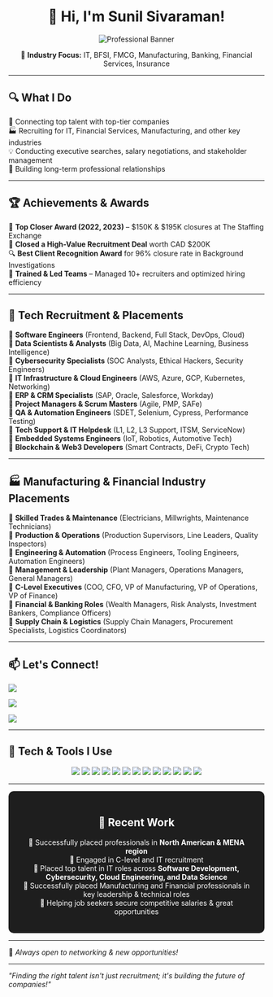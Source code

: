 <div align="center">

# 👋 Hi, I'm Sunil Sivaraman!

![Professional Banner](https://github.com/imsunilsivaraman/imsunilsivaraman2/blob/main/Sunil%20Sivaraman.gif?raw=true)

🔹 **Industry Focus:** IT, BFSI, FMCG, Manufacturing, Banking, Financial Services, Insurance
</div>

---

## 🔍 What I Do
🎯 Connecting top talent with top-tier companies  
🏭 Recruiting for IT, Financial Services, Manufacturing, and other key industries  
💡 Conducting executive searches, salary negotiations, and stakeholder management  
🤝 Building long-term professional relationships  



---

## 🏆 Achievements & Awards
🏅 **Top Closer Award (2022, 2023)** – $150K & $195K closures at The Staffing Exchange  
🎯 **Closed a High-Value Recruitment Deal** worth CAD $200K  
🔍 **Best Client Recognition Award** for 96% closure rate in Background Investigations  
🚀 **Trained & Led Teams** – Managed 10+ recruiters and optimized hiring efficiency  

---

## 🚀 Tech Recruitment & Placements
📌 **Software Engineers** (Frontend, Backend, Full Stack, DevOps, Cloud)  
📌 **Data Scientists & Analysts** (Big Data, AI, Machine Learning, Business Intelligence)  
📌 **Cybersecurity Specialists** (SOC Analysts, Ethical Hackers, Security Engineers)  
📌 **IT Infrastructure & Cloud Engineers** (AWS, Azure, GCP, Kubernetes, Networking)  
📌 **ERP & CRM Specialists** (SAP, Oracle, Salesforce, Workday)  
📌 **Project Managers & Scrum Masters** (Agile, PMP, SAFe)  
📌 **QA & Automation Engineers** (SDET, Selenium, Cypress, Performance Testing)  
📌 **Tech Support & IT Helpdesk** (L1, L2, L3 Support, ITSM, ServiceNow)  
📌 **Embedded Systems Engineers** (IoT, Robotics, Automotive Tech)  
📌 **Blockchain & Web3 Developers** (Smart Contracts, DeFi, Crypto Tech)  

---

## 🏭 Manufacturing & Financial Industry Placements
📌 **Skilled Trades & Maintenance** (Electricians, Millwrights, Maintenance Technicians)  
📌 **Production & Operations** (Production Supervisors, Line Leaders, Quality Inspectors)  
📌 **Engineering & Automation** (Process Engineers, Tooling Engineers, Automation Engineers)  
📌 **Management & Leadership** (Plant Managers, Operations Managers, General Managers)  
📌 **C-Level Executives** (COO, CFO, VP of Manufacturing, VP of Operations, VP of Finance)  
📌 **Financial & Banking Roles** (Wealth Managers, Risk Analysts, Investment Bankers, Compliance Officers)  
📌 **Supply Chain & Logistics** (Supply Chain Managers, Procurement Specialists, Logistics Coordinators)  

---

## 📫 Let's Connect!
<p align="center">
  
  <a href="https://www.linkedin.com/in/iamsunilsivaraman/"><img src="https://img.shields.io/badge/LinkedIn-Profile-blue?style=for-the-badge&logo=linkedin"></a> 
  
  <a href="mailto:sunilsvrmn@gmail.com"><img src="https://img.shields.io/badge/Email-Contact%20Me-red?style=for-the-badge&logo=gmail"></a>  
  
  <a href="mailto:sunilsvrmn@icloud.com"><img src="https://img.shields.io/badge/Email-Contact%20Me-red?style=for-the-badge&logo=gmail"></a>  
</p>

---

## 🚀 Tech & Tools I Use
<p align="center">
  <img src="https://img.shields.io/badge/GitHub-181717?style=for-the-badge&logo=github">  
  <img src="https://img.shields.io/badge/LinkedIn%20Recruiter-0077B5?style=for-the-badge&logo=linkedin">  
  <img src="https://img.shields.io/badge/Indeed-003A9B?style=for-the-badge&logo=indeed">  
  <img src="https://img.shields.io/badge/SignalHire-FF6F00?style=for-the-badge"> 
  <img src="https://img.shields.io/badge/SignalHire-FF6F00?style=for-the-badge">
  <img src="https://img.shields.io/badge/ZoomInfo-E2231A?style=for-the-badge">  
  <img src="https://img.shields.io/badge/Monster-5A0FC8?style=for-the-badge">  
  <img src="https://img.shields.io/badge/GulfTalent-009688?style=for-the-badge">  
  <img src="https://img.shields.io/badge/Bayt-0077B5?style=for-the-badge">  
  <img src="https://img.shields.io/badge/GulfCareers-20C997?style=for-the-badge">  
  <img src="https://img.shields.io/badge/NaukriGulf-E60023?style=for-the-badge">  
  <img src="https://img.shields.io/badge/ATS%20Software-FF8C00?style=for-the-badge">  
  <img src="https://img.shields.io/badge/Microsoft%20Office-2C68C3?style=for-the-badge&logo=microsoft">  
</p>

---

<div align="center" style="background-color:#1E1E1E; padding:20px; border-radius:10px; color:white;">

## 🎯 Recent Work
🔹 Successfully placed professionals in **North American & MENA region**  
🔹 Engaged in C-level and IT recruitment  
🔹 Placed top talent in IT roles across **Software Development, Cybersecurity, Cloud Engineering, and Data Science**  
🔹 Successfully placed Manufacturing and Financial professionals in key leadership & technical roles  
🔹 Helping job seekers secure competitive salaries & great opportunities  

</div>

---

🚀 _Always open to networking & new opportunities!_  

---

_"Finding the right talent isn't just recruitment; it's building the future of companies!"_
